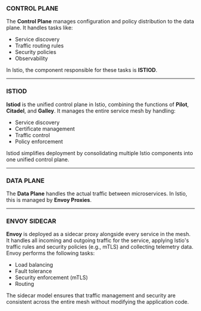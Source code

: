 ### CONTROL PLANE
The **Control Plane** manages configuration and policy distribution to the data plane. It handles tasks like:
- Service discovery
- Traffic routing rules
- Security policies
- Observability

In Istio, the component responsible for these tasks is **ISTIOD**.

---

### ISTIOD
**Istiod** is the unified control plane in Istio, combining the functions of **Pilot**, **Citadel**, and **Galley**. It manages the entire service mesh by handling:
- Service discovery
- Certificate management
- Traffic control
- Policy enforcement

Istiod simplifies deployment by consolidating multiple Istio components into one unified control plane.

---

### DATA PLANE
The **Data Plane** handles the actual traffic between microservices. In Istio, this is managed by **Envoy Proxies**.

---

### ENVOY SIDECAR
**Envoy** is deployed as a sidecar proxy alongside every service in the mesh. It handles all incoming and outgoing traffic for the service, applying Istio's traffic rules and security policies (e.g., mTLS) and collecting telemetry data. Envoy performs the following tasks:
- Load balancing
- Fault tolerance
- Security enforcement (mTLS)
- Routing

The sidecar model ensures that traffic management and security are consistent across the entire mesh without modifying the application code.
